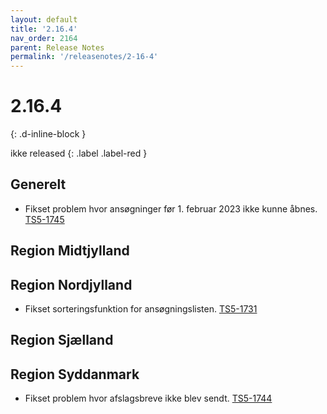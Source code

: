```yaml
---
layout: default
title: '2.16.4'
nav_order: 2164
parent: Release Notes
permalink: '/releasenotes/2-16-4'
---
```


# 2.16.4
{: .d-inline-block }

ikke released 
{: .label .label-red }

## Generelt
- Fikset problem hvor ansøgninger før 1. februar 2023 ikke kunne åbnes. [TS5-1745](https://sd.trifork.com/projects/TS5/queues/custom/95/TS5-1745)

## Region Midtjylland

## Region Nordjylland
- Fikset sorteringsfunktion for ansøgningslisten. [TS5-1731](https://sd.trifork.com/projects/TS5/queues/custom/95/TS5-1731)

## Region Sjælland

## Region Syddanmark
- Fikset problem hvor afslagsbreve ikke blev sendt. [TS5-1744](https://sd.trifork.com/projects/TS5/queues/custom/95/TS5-1744)
